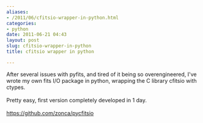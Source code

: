 ```yaml
---
aliases:
- /2011/06/cfitsio-wrapper-in-python.html
categories:
- python
date: 2011-06-21 04:43
layout: post
slug: cfitsio-wrapper-in-python
title: cfitsio wrapper in python

---
```


<p>
 After several issues with pyfits, and tired of it being so overengineered, I've wrote my own fits I/O package in python, wrapping the C library cfitsio with ctypes.
 <br/>
 <br/>
 Pretty easy, first version completely developed in 1 day.
 <br/>
 <br/>
 <a href="https://github.com/zonca/pycfitsio">
  https://github.com/zonca/pycfitsio
 </a>
</p>
